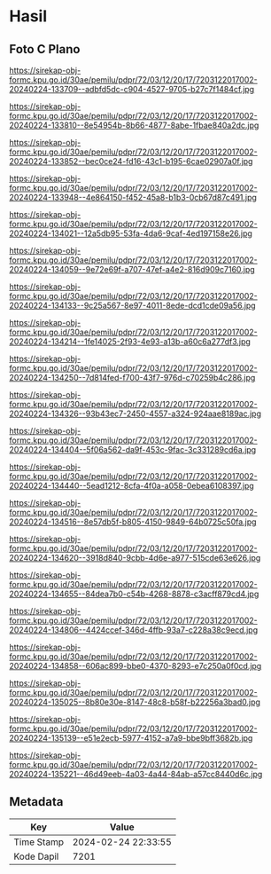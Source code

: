 # Hasil

## Foto C Plano

https://sirekap-obj-formc.kpu.go.id/30ae/pemilu/pdpr/72/03/12/20/17/7203122017002-20240224-133709--adbfd5dc-c904-4527-9705-b27c7f1484cf.jpg

https://sirekap-obj-formc.kpu.go.id/30ae/pemilu/pdpr/72/03/12/20/17/7203122017002-20240224-133810--8e54954b-8b66-4877-8abe-1fbae840a2dc.jpg

https://sirekap-obj-formc.kpu.go.id/30ae/pemilu/pdpr/72/03/12/20/17/7203122017002-20240224-133852--bec0ce24-fd16-43c1-b195-6cae02907a0f.jpg

https://sirekap-obj-formc.kpu.go.id/30ae/pemilu/pdpr/72/03/12/20/17/7203122017002-20240224-133948--4e864150-f452-45a8-b1b3-0cb67d87c491.jpg

https://sirekap-obj-formc.kpu.go.id/30ae/pemilu/pdpr/72/03/12/20/17/7203122017002-20240224-134021--12a5db95-53fa-4da6-9caf-4ed197158e26.jpg

https://sirekap-obj-formc.kpu.go.id/30ae/pemilu/pdpr/72/03/12/20/17/7203122017002-20240224-134059--9e72e69f-a707-47ef-a4e2-816d909c7160.jpg

https://sirekap-obj-formc.kpu.go.id/30ae/pemilu/pdpr/72/03/12/20/17/7203122017002-20240224-134133--9c25a567-8e97-4011-8ede-dcd1cde09a56.jpg

https://sirekap-obj-formc.kpu.go.id/30ae/pemilu/pdpr/72/03/12/20/17/7203122017002-20240224-134214--1fe14025-2f93-4e93-a13b-a60c6a277df3.jpg

https://sirekap-obj-formc.kpu.go.id/30ae/pemilu/pdpr/72/03/12/20/17/7203122017002-20240224-134250--7d814fed-f700-43f7-976d-c70259b4c286.jpg

https://sirekap-obj-formc.kpu.go.id/30ae/pemilu/pdpr/72/03/12/20/17/7203122017002-20240224-134326--93b43ec7-2450-4557-a324-924aae8189ac.jpg

https://sirekap-obj-formc.kpu.go.id/30ae/pemilu/pdpr/72/03/12/20/17/7203122017002-20240224-134404--5f06a562-da9f-453c-9fac-3c331289cd6a.jpg

https://sirekap-obj-formc.kpu.go.id/30ae/pemilu/pdpr/72/03/12/20/17/7203122017002-20240224-134440--5ead1212-8cfa-4f0a-a058-0ebea6108397.jpg

https://sirekap-obj-formc.kpu.go.id/30ae/pemilu/pdpr/72/03/12/20/17/7203122017002-20240224-134516--8e57db5f-b805-4150-9849-64b0725c50fa.jpg

https://sirekap-obj-formc.kpu.go.id/30ae/pemilu/pdpr/72/03/12/20/17/7203122017002-20240224-134620--3918d840-9cbb-4d6e-a977-515cde63e626.jpg

https://sirekap-obj-formc.kpu.go.id/30ae/pemilu/pdpr/72/03/12/20/17/7203122017002-20240224-134655--84dea7b0-c54b-4268-8878-c3acff879cd4.jpg

https://sirekap-obj-formc.kpu.go.id/30ae/pemilu/pdpr/72/03/12/20/17/7203122017002-20240224-134806--4424ccef-346d-4ffb-93a7-c228a38c9ecd.jpg

https://sirekap-obj-formc.kpu.go.id/30ae/pemilu/pdpr/72/03/12/20/17/7203122017002-20240224-134858--606ac899-bbe0-4370-8293-e7c250a0f0cd.jpg

https://sirekap-obj-formc.kpu.go.id/30ae/pemilu/pdpr/72/03/12/20/17/7203122017002-20240224-135025--8b80e30e-8147-48c8-b58f-b22256a3bad0.jpg

https://sirekap-obj-formc.kpu.go.id/30ae/pemilu/pdpr/72/03/12/20/17/7203122017002-20240224-135139--e51e2ecb-5977-4152-a7a9-bbe9bff3682b.jpg

https://sirekap-obj-formc.kpu.go.id/30ae/pemilu/pdpr/72/03/12/20/17/7203122017002-20240224-135221--46d49eeb-4a03-4a44-84ab-a57cc8440d6c.jpg


## Metadata

| Key        | Value               |
| ---------- | ------------------- |
| Time Stamp | 2024-02-24 22:33:55 |
| Kode Dapil | 7201                |



